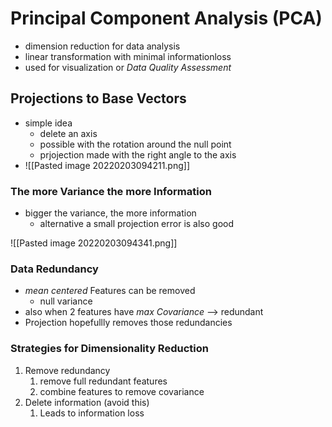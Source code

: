 # Principal Component Analysis (PCA)
- dimension reduction for data analysis
- linear transformation with minimal informationloss
- used for visualization or _Data Quality Assessment_


## Projections to Base Vectors
- simple idea
	- delete an axis
	- possible with the rotation around the null point
	- prjojection made with the right angle to the axis
- ![[Pasted image 20220203094211.png]]



### The more Variance the more Information
- bigger the variance, the more information
	- alternative a small projection error is also good

![[Pasted image 20220203094341.png]]



### Data Redundancy
- _mean centered_ Features can be removed
	- null variance
- also when 2 features have _max Covariance_ --> redundant
- Projection hopefullly removes those redundancies


### Strategies for Dimensionality Reduction
1. Remove redundancy
	1. remove full redundant features
	2. combine features to remove covariance
2. Delete information (avoid this)
	1. Leads to information loss







